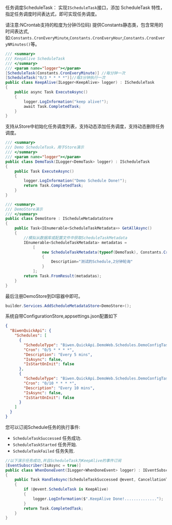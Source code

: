 ﻿任务调度ScheduleTask：
实现`IScheduleTask`接口，添加 ScheduleTask 特性，指定任务调度时间表达式，即可实现任务调度。

请注意:NCrontab支持的粒度为分钟(5位码)
提供Constants静态类，包含常用的时间表达式,如:`Constants.CronEveryMinute`,`Constants.CronEveryHour`,`Constants.CronEveryNMinutes()`等。

```csharp
/// <summary>
/// KeepAlive ScheduleTask
/// </summary>
/// <param name="logger"></param>
[ScheduleTask(Constants.CronEveryMinute)] //每分钟一次
[ScheduleTask("0/3 * * * *")]//每3分钟执行一次
public class KeepAlive(ILogger<KeepAlive> logger) : IScheduleTask
{
    public async Task ExecuteAsync()
    {
        logger.LogInformation("keep alive!");
        await Task.CompletedTask;
    }
}
```

支持从Store中初始化任务调度列表，支持动态添加任务调度，支持动态删除任务调度。
```csharp
/// <summary>
/// Demo ScheduleTask，用于Store演示
/// </summary>
/// <param name="logger"></param>
public class DemoTask(ILogger<DemoTask> logger) : IScheduleTask
{
    public Task ExecuteAsync()
    {
        logger.LogInformation("Demo Schedule Done!");
        return Task.CompletedTask;
    }
}

/// <summary>
/// DemoStore演示
/// </summary>
public class DemoStore : IScheduleMetadataStore
{
    public Task<IEnumerable<ScheduleTaskMetadata>> GetAllAsync()
    {
        //模拟从数据库或配置文件中获取ScheduleTaskMetadata
        IEnumerable<ScheduleTaskMetadata> metadatas =
            [
                new ScheduleTaskMetadata(typeof(DemoTask), Constants.CronEveryNMinutes(2))
                {
                    Description="测试的Schedule,2分钟轮询"
                }
            ];
        return Task.FromResult(metadatas);
    }
}

```
最后注册DemoStore到DI容器中即可。
```csharp
builder.Services.AddScheduleMetadataStore<DemoStore>();
```

系统自带ConfigurationStore,appsettings.json配置如下

```json
{
  "BiwenQuickApi": {
    "Schedules": [
      {
        "ScheduleType": "Biwen.QuickApi.DemoWeb.Schedules.DemoConfigTask,Biwen.QuickApi.DemoWeb",
        "Cron": "0/5 * * * *",
        "Description": "Every 5 mins",
        "IsAsync": false,
        "IsStartOnInit": false
      },
      {
        "ScheduleType": "Biwen.QuickApi.DemoWeb.Schedules.DemoConfigTask,Biwen.QuickApi.DemoWeb",
        "Cron": "0/10 * * * *",
        "Description": "Every 10 mins",
        "IsAsync": false,
        "IsStartOnInit": false
      }
    ]
  }
}

```

您可以订阅Schedule任务的执行事件:
- `ScheduleTaskSuccessed` 任务成功. 
- `ScheduleTaskStarted` 任务开始.
- `ScheduleTaskFailed` 任务失败.

```csharp
//以下演示任务成功,并且ScheduleTask为KeepAlive的事件订阅
[EventSubscriber(IsAsync = true)]
public class WhenDoneEvent(ILogger<WhenDoneEvent> logger) : IEventSubscriber<ScheduleTaskSuccessed>
{
    public Task HandleAsync(ScheduleTaskSuccessed @event, CancellationToken ct)
    {
        if (@event.ScheduleTask is KeepAlive)
        {
            logger.LogInformation($".KeepAlive Done!..............");
        }
        return Task.CompletedTask;
    }
}
```